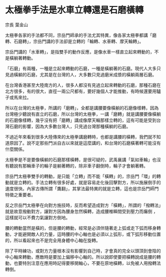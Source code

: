 # 太極拳手法是水車立轉還是石磨橫轉

宗長
葉金山

太極拳各家的手法都不同，宗岳門師承的手法尤其特異，像各家太極拳都講「磨轉、石磨轉」，宗岳門講的手法卻是立轉的「輪轉、水車轉、摩天輪轉」。

宗岳門講的「水車轉」，是指雙手的動作反應，是像水車一樣直立起來轉動的，不是橫躺著轉動。

「石磨」有兩種，一種是立起來轉動的石磨，一種是橫躺著的石磨。現代人大多只見過橫躺的石磨，尤其是在台灣的人，大多數只見過磨米成漿的橫躺兩層石磨。

在台灣香港甚至大陸南方的人，很多人都沒有見過立起來轉動的石磨，那種石磨在北方很多，有的很大，直徑一兩公尺都有，要好幾個人才能推動，有時候還要用驢子或馬來拉。

所以在台灣的太極拳，所講的「磨轉」，全都是講腰要像橫躺的石磨像樣轉，因為台灣極少聽說有直立的石磨，所以台灣的太極拳，一講「磨轉」就是講腰要像橫躺 的石磨像樣轉，幾乎沒有把「磨轉」講成像摩天輪那樣立轉的，這有可能是受到台灣石磨的影響，因為大多數台灣人，只見過台灣那種橫躺的石磨。

不過近年來看到很多大陸傳來的太極拳講磨轉時，也都是講腰的橫轉，我們就不知道原因了。說不定那些門派自古以來就是這麼講的，和台灣的石磨橫著轉可能沒有什麼關係。

太極拳是不是要像橫躺的石磨那樣橫轉，是很可疑的，武禹襄講「氣如車輪」也沒有聽說有那輛車子的輪子是躺著轉的，除非車子翻倒時，輪子才會躺著轉。

宗岳門太極拳雙手的轉動，是只能「立轉」而不能「橫轉」的，宗岳門「環」的轉動就是立轉的。手法立轉有很多好處，就是容易走化後回擊對方，所以施展倒手的速度很快。內家古傳所謂「鷹翻」，其掌法最特異的就是立轉，這也是宗岳門師門特徵之重要者。

反之宗岳門太極拳在向對方施技時，反而希望造成對方「橫轉」，所謂的「撥轉法」就是故意撥動對方，讓對方因為腰身忽然橫轉，造成腰椎瞬間受到壓力而癱倒 ，這樣就可以不費力氣讓對方倒地。

腰的轉動當然是橫的，但是腰的轉動，經常是必須伴隨著走上弧或走下弧而移身轉動，才能避開敵人的力量，這時腰的中心軸也是必須以上弧形，或下弧形移動位置的，所以看起來也不是完全用身體中心軸在旋轉。

除了平時練功，或對方力量根本沒有影響到自己時，才會真的完全以頭頂到會陰的中心軸來轉動，應敵時是要加上偏移中心軸的。所以說即使要把橫轉說成是腰的轉動，也要特別注意在應用時記得要移開軸心，不要在原地橫轉，以免被人用撥轉法轉倒。